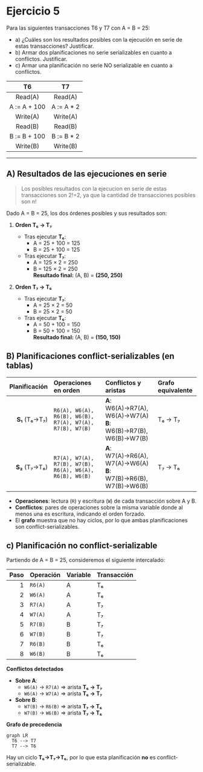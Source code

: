 # Ejercicio 5
Para las siguientes transacciones T6 y T7 con A = B = 25:
- a) ¿Cuáles son los resultados posibles con la ejecución en serie de estas transacciones? Justificar.
- b) Armar dos planificaciones no serie serializables en cuanto a conflictos. Justificar.
- c) Armar una planificación no serie NO serializable en cuanto a conflictos.

|      T6      |      T7     |
| :----------: | :---------: |
|    Read(A)   |   Read(A)   |
| A := A + 100 | A := A \* 2 |
|   Write(A)   |   Write(A)  |
|    Read(B)   |   Read(B)   |
| B := B + 100 | B := B \* 2 |
|   Write(B)   |   Write(B)  |

---

## A) Resultados de las ejecuciones en serie

> Los posibles resultados con la ejecucion en serie de estas transacciones son 2!=2, ya que la cantidad de transacciones posibles son n!


Dado A = B = 25, los dos órdenes posibles y sus resultados son:

1. **Orden T₆ → T₇**  
   - Tras ejecutar **T₆**:  
     - A = 25 + 100 = 125  
     - B = 25 + 100 = 125  
   - Tras ejecutar **T₇**:  
     - A = 125 × 2 = 250  
     - B = 125 × 2 = 250  
   **Resultado final:** (A, B) = **(250, 250)**

2. **Orden T₇ → T₆**  
   - Tras ejecutar **T₇**:  
     - A = 25 × 2 = 50  
     - B = 25 × 2 = 50  
   - Tras ejecutar **T₆**:  
     - A = 50 + 100 = 150  
     - B = 50 + 100 = 150  
   **Resultado final:** (A, B) = **(150, 150)**

## B) Planificaciones conflict-serializables (en tablas)

| Planificación | Operaciones en orden                                                                                       | Conflictos y aristas                                              | Grafo equivalente |
|--------------:|:------------------------------------------------------------------------------------------------------------|:------------------------------------------------------------------|:------------------|
| **S₁** (T₆→T₇) | `R6(A), W6(A), R6(B), W6(B), R7(A), W7(A), R7(B), W7(B)`                                                   | **A**: W6(A)→R7(A), W6(A)→W7(A)  <br> **B**: W6(B)→R7(B), W6(B)→W7(B) | T₆ → T₇           |
| **S₂** (T₇→T₆) | `R7(A), W7(A), R7(B), W7(B), R6(A), W6(A), R6(B), W6(B)`                                                   | **A**: W7(A)→R6(A), W7(A)→W6(A)  <br> **B**: W7(B)→R6(B), W7(B)→W6(B) | T₇ → T₆           |

- **Operaciones**: lectura (`R`) y escritura (`W`) de cada transacción sobre A y B.
- **Conflictos**: pares de operaciones sobre la misma variable donde al menos una es escritura, indicando el orden forzado.
- El **grafo** muestra que no hay ciclos, por lo que ambas planificaciones son conflict-serializables.  

## c) Planificación **no** conflict-serializable

Partiendo de A = B = 25, consideremos el siguiente intercalado:

| Paso | Operación  | Variable | Transacción |
|-----:|:-----------|:---------|:------------|
| 1    | `R6(A)`    | A        | T₆          |
| 2    | `W6(A)`    | A        | T₆          |
| 3    | `R7(A)`    | A        | T₇          |
| 4    | `W7(A)`    | A        | T₇          |
| 5    | `R7(B)`    | B        | T₇          |
| 6    | `W7(B)`    | B        | T₇          |
| 7    | `R6(B)`    | B        | T₆          |
| 8    | `W6(B)`    | B        | T₆          |

**Conflictos detectados**  
- **Sobre A**:  
  - `W6(A)` → `R7(A)`  ⇒ arista **T₆ → T₇**  
  - `W6(A)` → `W7(A)`  ⇒ arista **T₆ → T₇**  
- **Sobre B**:  
  - `W7(B)` → `R6(B)`  ⇒ arista **T₇ → T₆**  
  - `W7(B)` → `W6(B)`  ⇒ arista **T₇ → T₆**  

**Grafo de precedencia**  

```mermaid
graph LR
  T6 --> T7
  T7 --> T6
```

Hay un ciclo **T₆→T₇→T₆**, por lo que esta planificación **no** es conflict-serializable.  




